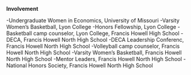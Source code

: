 **Involvement**

-Undergraduate Women in Economics, University of Missouri
-Varsity Women’s Basketball, Lyon College
-Honors Fellowship, Lyon College
-Basketball camp counselor, Lyon College, Francis Howell High School
-DECA, Francis Howell North High School
-DECA Leadership Conferenc, Francis Howell North High School
-Volleyball camp counselor, Francis Howell North High School
-Varsity Women’s Basketball, Francis Howell North High School
-Mentor Leaders, Francis Howell North High School
-National Honors Society, Francis Howell North High School 

